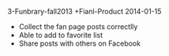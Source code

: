 3-Funbrary-fall2013
+Fianl-Product 2014-01-15
+	Collect the fan page posts correctlly
+	Able to add to favorite list
+	Share posts with others on Facebook
